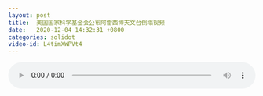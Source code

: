 ```yaml
---
layout: post
title:  美国国家科学基金会公布阿雷西博天文台倒塌视频
date:   2020-12-04 14:32:31 +0800
categories: solidot
video-id: L4timXWPVt4
---
```


<audio src="/assets/4e1b128550f17e8911a4181351d0126a.mp3" style="width: 100%;" controls></audio>

